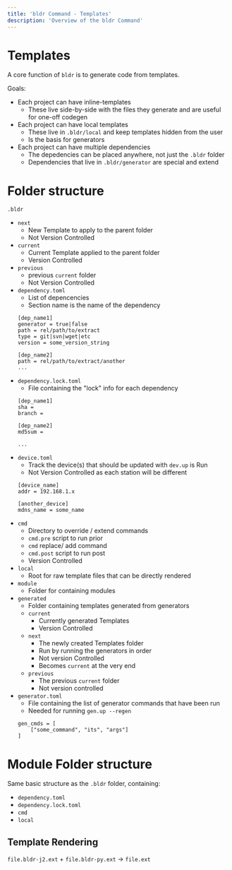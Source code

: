 ```yaml
---
title: 'bldr Command - Templates'
description: 'Overview of the bldr Command'
---
```


# Templates

A core function of `bldr` is to generate code from templates.  

Goals:
* Each project can have inline-templates
    * These live side-by-side with the files they generate and are useful for one-off codegen
* Each project can have local templates
    * These live in `.bldr/local` and keep templates hidden from the user
    * Is the basis for generators
* Each project can have multiple dependencies
    * The depedencies can be placed anywhere, not just the `.bldr` folder
    * Dependencies that live in `.bldr/generator` are special and extend 

# Folder structure


`.bldr`
- `next` 
    - New Template to apply to the parent folder
    - Not Version Controlled
- `current` 
    - Current Template applied to the parent folder
    - Version Controlled
- `previous`
    - previous `current` folder
    - Not Version Controlled
- `dependency.toml`
    - List of depencencies
    - Section name is the name of the dependency
    ```
    [dep_name1]
    generator = true|false
    path = rel/path/to/extract
    type = git|svn|wget|etc
    version = some_version_string

    [dep_name2]
    path = rel/path/to/extract/another
    ...
    ```
- `dependency.lock.toml`
    - File containing the "lock" info for each dependency
    ```
    [dep_name1]
    sha = 
    branch = 

    [dep_name2]
    md5sum = 

    ...
    ```
- `device.toml`
    - Track the device(s) that should be updated with `dev.up` is Run
    - Not Version Controlled as each station will be different
    ```
    [device_name]
    addr = 192.168.1.x

    [another_device]
    mdns_name = some_name
    ```
- `cmd`
    - Directory to override / extend commands
    - `cmd.pre` script to run prior
    - `cmd` replace/ add command
    - `cmd.post` script to run post
    - Version Controlled
- `local`
    - Root for raw template files that can be directly rendered
- `module`
    - Folder for containing modules
- `generated`
    - Folder containing templates generated from generators
    - `current`
        - Currently generated Templates
        - Version Controlled
    - `next`
        - The newly created Templates folder
        - Run by running the generators in order
        - Not version Controlled
        - Becomes `current` at the very end
    - `previous`
        - The previous `current` folder
        - Not version controlled
- `generator.toml`
    - File containing the list of generator commands that have been run
    - Needed for running `gen.up --regen`
    ```
    gen_cmds = [
        ["some_command", "its", "args"]
    ]
    ```

# Module Folder structure

Same basic structure as the `.bldr` folder, containing:

- `dependency.toml`
- `dependency.lock.toml`
- `cmd`
- `local`

## Template Rendering

`file.bldr-j2.ext` + `file.bldr-py.ext` -> `file.ext`
